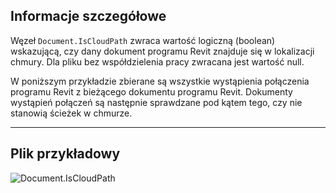 ## Informacje szczegółowe
Węzeł `Document.IsCloudPath` zwraca wartość logiczną (boolean) wskazującą, czy dany dokument programu Revit znajduje się w lokalizacji chmury. Dla pliku bez współdzielenia pracy zwracana jest wartość null.

W poniższym przykładzie zbierane są wszystkie wystąpienia połączenia programu Revit z bieżącego dokumentu programu Revit. Dokumenty wystąpień połączeń są następnie sprawdzane pod kątem tego, czy nie stanowią ścieżek w chmurze.
___
## Plik przykładowy

![Document.IsCloudPath](./Revit.Application.Document.IsCloudPath_img.jpg)
